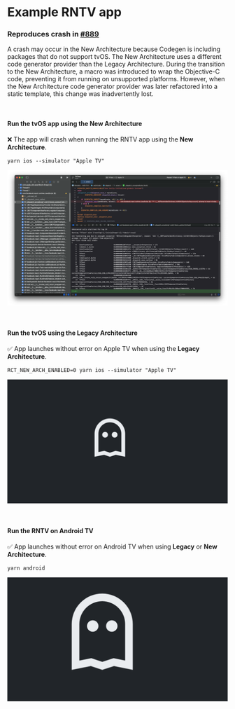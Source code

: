 # Example RNTV app
### Reproduces crash in [#889](https://github.com/react-native-tvos/react-native-tvos/issues/889)

A crash may occur in the New Architecture because Codegen is including packages that do not support tvOS. The New Architecture uses a different code generator provider than the Legacy Architecture. During the transition to the New Architecture, a macro was introduced to wrap the Objective-C code, preventing it from running on unsupported platforms. However, when the New Architecture code generator provider was later refactored into a static template, this change was inadvertently lost.

<br />

#### Run the tvOS app using the New Architecture
:x: The app will crash when running the RNTV app using the **New Architecture**.
```shell
yarn ios --simulator "Apple TV"
```
![Apple TV crash](screenshots/tvos-new.png)

<br />

#### Run the tvOS using the Legacy Architecture
✅ App launches without error on Apple TV when using the **Legacy Architecture**.
```shell
RCT_NEW_ARCH_ENABLED=0 yarn ios --simulator "Apple TV"
```
![Apple TV simulator](screenshots/tvos.png)

<br />

#### Run the RNTV on Android TV
✅ App launches without error on Android TV when using **Legacy** or **New Architecture**.
```shell
yarn android
```
![Android TV emulator](screenshots/android-tv-new.png)
